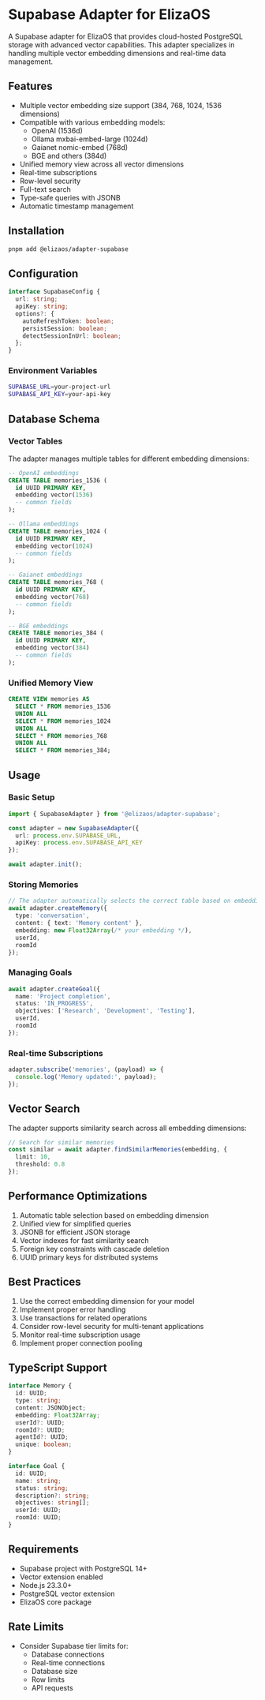 # Supabase Adapter for ElizaOS

A Supabase adapter for ElizaOS that provides cloud-hosted PostgreSQL storage with advanced vector capabilities. This adapter specializes in handling multiple vector embedding dimensions and real-time data management.

## Features

- Multiple vector embedding size support (384, 768, 1024, 1536 dimensions)
- Compatible with various embedding models:
  - OpenAI (1536d)
  - Ollama mxbai-embed-large (1024d)
  - Gaianet nomic-embed (768d)
  - BGE and others (384d)
- Unified memory view across all vector dimensions
- Real-time subscriptions
- Row-level security
- Full-text search
- Type-safe queries with JSONB
- Automatic timestamp management

## Installation

```bash
pnpm add @elizaos/adapter-supabase
```

## Configuration

```typescript
interface SupabaseConfig {
  url: string;
  apiKey: string;
  options?: {
    autoRefreshToken: boolean;
    persistSession: boolean;
    detectSessionInUrl: boolean;
  };
}
```

### Environment Variables

```bash
SUPABASE_URL=your-project-url
SUPABASE_API_KEY=your-api-key
```

## Database Schema

### Vector Tables

The adapter manages multiple tables for different embedding dimensions:

```sql
-- OpenAI embeddings
CREATE TABLE memories_1536 (
  id UUID PRIMARY KEY,
  embedding vector(1536)
  -- common fields
);

-- Ollama embeddings
CREATE TABLE memories_1024 (
  id UUID PRIMARY KEY,
  embedding vector(1024)
  -- common fields
);

-- Gaianet embeddings
CREATE TABLE memories_768 (
  id UUID PRIMARY KEY,
  embedding vector(768)
  -- common fields
);

-- BGE embeddings
CREATE TABLE memories_384 (
  id UUID PRIMARY KEY,
  embedding vector(384)
  -- common fields
);
```

### Unified Memory View

```sql
CREATE VIEW memories AS
  SELECT * FROM memories_1536
  UNION ALL
  SELECT * FROM memories_1024
  UNION ALL
  SELECT * FROM memories_768
  UNION ALL
  SELECT * FROM memories_384;
```

## Usage

### Basic Setup

```typescript
import { SupabaseAdapter } from '@elizaos/adapter-supabase';

const adapter = new SupabaseAdapter({
  url: process.env.SUPABASE_URL,
  apiKey: process.env.SUPABASE_API_KEY
});

await adapter.init();
```

### Storing Memories

```typescript
// The adapter automatically selects the correct table based on embedding dimension
await adapter.createMemory({
  type: 'conversation',
  content: { text: 'Memory content' },
  embedding: new Float32Array(/* your embedding */),
  userId,
  roomId
});
```

### Managing Goals

```typescript
await adapter.createGoal({
  name: 'Project completion',
  status: 'IN_PROGRESS',
  objectives: ['Research', 'Development', 'Testing'],
  userId,
  roomId
});
```

### Real-time Subscriptions

```typescript
adapter.subscribe('memories', (payload) => {
  console.log('Memory updated:', payload);
});
```

## Vector Search

The adapter supports similarity search across all embedding dimensions:

```typescript
// Search for similar memories
const similar = await adapter.findSimilarMemories(embedding, {
  limit: 10,
  threshold: 0.8
});
```

## Performance Optimizations

1. Automatic table selection based on embedding dimension
2. Unified view for simplified queries
3. JSONB for efficient JSON storage
4. Vector indexes for fast similarity search
5. Foreign key constraints with cascade deletion
6. UUID primary keys for distributed systems

## Best Practices

1. Use the correct embedding dimension for your model
2. Implement proper error handling
3. Use transactions for related operations
4. Consider row-level security for multi-tenant applications
5. Monitor real-time subscription usage
6. Implement proper connection pooling

## TypeScript Support

```typescript
interface Memory {
  id: UUID;
  type: string;
  content: JSONObject;
  embedding: Float32Array;
  userId?: UUID;
  roomId?: UUID;
  agentId?: UUID;
  unique: boolean;
}

interface Goal {
  id: UUID;
  name: string;
  status: string;
  description?: string;
  objectives: string[];
  userId: UUID;
  roomId: UUID;
}
```

## Requirements

- Supabase project with PostgreSQL 14+
- Vector extension enabled
- Node.js 23.3.0+
- PostgreSQL vector extension
- ElizaOS core package

## Rate Limits

- Consider Supabase tier limits for:
  - Database connections
  - Real-time connections
  - Database size
  - Row limits
  - API requests
